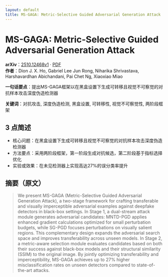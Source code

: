 ```yaml
---
layout: default
title: MS-GAGA: Metric-Selective Guided Adversarial Generation Attack
---
```


# MS-GAGA: Metric-Selective Guided Adversarial Generation Attack
**arXiv**：[2510.12468v1](https://arxiv.org/abs/2510.12468) · [PDF](https://arxiv.org/pdf/2510.12468.pdf)  
**作者**：Dion J. X. Ho, Gabriel Lee Jun Rong, Niharika Shrivastava, Harshavardhan Abichandani, Pai Chet Ng, Xiaoxiao Miao  

**一句话要点**：提出MS-GAGA框架以在黑盒设置下生成可转移且视觉不可察觉的对抗样本攻击深度伪造检测器

**关键词**：对抗攻击, 深度伪造检测, 黑盒设置, 可转移性, 视觉不可察觉性, 两阶段框架

## 3 点简述
- 核心问题：在黑盒设置下生成可转移且视觉不可察觉的对抗样本攻击深度伪造检测器
- 方法要点：采用两阶段框架，第一阶段生成对抗候选，第二阶段基于指标选择优化
- 实验或效果：在未见检测器上实现高达27%的误分类率提升

## 摘要（原文）

> We present MS-GAGA (Metric-Selective Guided Adversarial Generation Attack), a
> two-stage framework for crafting transferable and visually imperceptible
> adversarial examples against deepfake detectors in black-box settings. In Stage
> 1, a dual-stream attack module generates adversarial candidates: MNTD-PGD
> applies enhanced gradient calculations optimized for small perturbation
> budgets, while SG-PGD focuses perturbations on visually salient regions. This
> complementary design expands the adversarial search space and improves
> transferability across unseen models. In Stage 2, a metric-aware selection
> module evaluates candidates based on both their success against black-box
> models and their structural similarity (SSIM) to the original image. By jointly
> optimizing transferability and imperceptibility, MS-GAGA achieves up to 27%
> higher misclassification rates on unseen detectors compared to state-of-the-art
> attacks.

